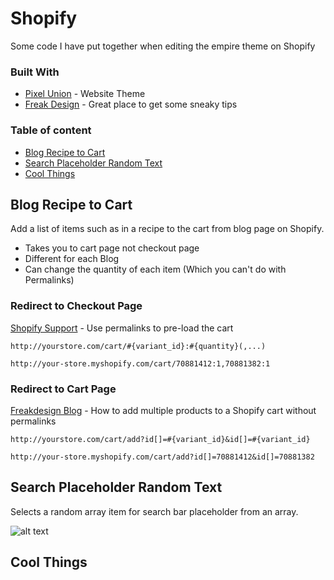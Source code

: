 # Shopify

Some code I have put together when editing the empire theme on Shopify

### Built With

* [Pixel Union](https://www.pixelunion.net/themes/empire/) - Website Theme
* [Freak Design](https://freakdesign.com.au/) - Great place to get some sneaky tips


### Table of content

- [Blog Recipe to Cart](#blog-recipe-to-cart)
- [Search Placeholder Random Text](#search-placeholder-random-text)
- [Cool Things](#cool-things)


## Blog Recipe to Cart

Add a list of items such as in a recipe to the cart from blog page on Shopify.

* Takes you to cart page not checkout page
* Different for each Blog
* Can change the quantity of each item (Which you can't do with Permalinks)

### Redirect to Checkout Page
[Shopify Support](https://help.shopify.com/themes/customization/cart/use-permalinks-to-preload-cart) - Use permalinks to pre-load the cart

```
http://yourstore.com/cart/#{variant_id}:#{quantity}(,...)
```
```
http://your-store.myshopify.com/cart/70881412:1,70881382:1
```

### Redirect to Cart Page
[Freakdesign Blog](https://freakdesign.com.au/blogs/news/add-multiple-products-to-cart-without-permalinks) - How to add multiple products to a Shopify cart without permalinks

```
http://yourstore.com/cart/add?id[]=#{variant_id}&id[]=#{variant_id}

```
```
http://your-store.myshopify.com/cart/add?id[]=70881412&id[]=70881382
```

## Search Placeholder Random Text

Selects a random array item for search bar placeholder from an array.

![alt text](https://github.com/pargyrop/shopify/blob/master/Search_Placeholder_Random/searchPlaceholderRandomText.gif)

## Cool Things

